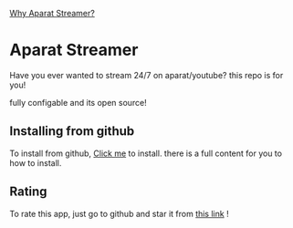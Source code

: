 [Why Aparat Streamer?](/Why)

# **Aparat Streamer**


Have you ever wanted to stream 24/7 on aparat/youtube? this repo is for you!

fully configable and its open source!

## Installing from github
To install from github, [Click me](https://github.com/Ghalbeyou/aparat-streamer/tree/main#how-to-install) to install. there is a full content for you to how to install.

## Rating
To rate this app, just go to github and star it from [this link](https://github.com/Ghalbeyou/aparat-streamer) !